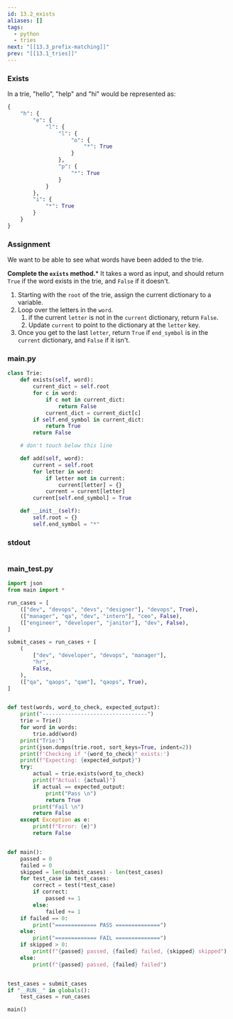 ```yaml
---
id: 13.2_exists
aliases: []
tags:
  - python
  - tries
next: "[[13.3_prefix-matching]]"
prev: "[[13.1_tries]]"
---
```

### Exists
In a trie, "hello", "help" and "hi" would be represented as:

``` python
{
	"h": {
		"e": {
			"l": {
				"l": {
					"o": {
						"*": True
					}
				},
				"p": {
					"*": True
				}
			}
		},
		"i": {
			"*": True
		}
	}
}
```

### Assignment
We want to be able to see what words have been added to the trie.

**Complete the `exists` method.*** 
It takes a word as input, and should return `True` if the word exists in the trie, 
and `False` if it doesn't.
1. Starting with the `root` of the trie, assign the current dictionary to a variable.
2. Loop over the letters in the `word`.
	1. if the current `letter` is not in the `current` dictionary, return `False`.
	2. Update `current` to point to the dictionary at the `letter` key.
3. Once you get to the last `letter`, return `True` if `end_symbol` is in the `current` dictionary, and `False` if it isn't.

### main.py

``` python
class Trie:
    def exists(self, word):
        current_dict = self.root
        for c in word:
            if c not in current_dict:
                return False
            current_dict = current_dict[c]
        if self.end_symbol in current_dict:
            return True
        return False

    # don't touch below this line

    def add(self, word):
        current = self.root
        for letter in word:
            if letter not in current:
                current[letter] = {}
            current = current[letter]
        current[self.end_symbol] = True

    def __init__(self):
        self.root = {}
        self.end_symbol = "*"
```

### stdout

```bash

```

### main_test.py
``` python
import json
from main import *

run_cases = [
    (["dev", "devops", "devs", "designer"], "devops", True),
    (["manager", "qa", "dev", "intern"], "ceo", False),
    (["engineer", "developer", "janitor"], "dev", False),
]

submit_cases = run_cases + [
    (
        ["dev", "developer", "devops", "manager"],
        "hr",
        False,
    ),
    (["qa", "qaops", "qam"], "qaops", True),
]


def test(words, word_to_check, expected_output):
    print("---------------------------------")
    trie = Trie()
    for word in words:
        trie.add(word)
    print("Trie:")
    print(json.dumps(trie.root, sort_keys=True, indent=2))
    print(f'Checking if "{word_to_check}" exists:')
    print(f"Expecting: {expected_output}")
    try:
        actual = trie.exists(word_to_check)
        print(f"Actual: {actual}")
        if actual == expected_output:
            print("Pass \n")
            return True
        print("Fail \n")
        return False
    except Exception as e:
        print(f"Error: {e}")
        return False


def main():
    passed = 0
    failed = 0
    skipped = len(submit_cases) - len(test_cases)
    for test_case in test_cases:
        correct = test(*test_case)
        if correct:
            passed += 1
        else:
            failed += 1
    if failed == 0:
        print("============= PASS ==============")
    else:
        print("============= FAIL ==============")
    if skipped > 0:
        print(f"{passed} passed, {failed} failed, {skipped} skipped")
    else:
        print(f"{passed} passed, {failed} failed")


test_cases = submit_cases
if "__RUN__" in globals():
    test_cases = run_cases

main()
```

